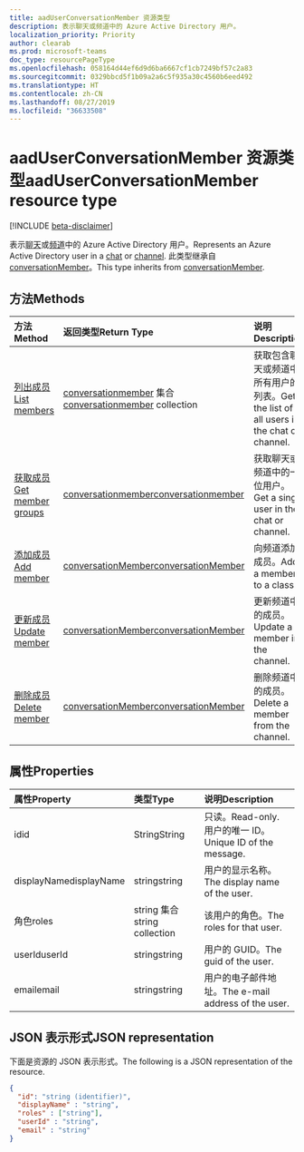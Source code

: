 ```yaml
---
title: aadUserConversationMember 资源类型
description: 表示聊天或频道中的 Azure Active Directory 用户。
localization_priority: Priority
author: clearab
ms.prod: microsoft-teams
doc_type: resourcePageType
ms.openlocfilehash: 058164d44ef6d9d6ba6667cf1cb7249bf57c2a83
ms.sourcegitcommit: 0329bbcd5f1b09a2a6c5f935a30c4560b6eed492
ms.translationtype: HT
ms.contentlocale: zh-CN
ms.lasthandoff: 08/27/2019
ms.locfileid: "36633508"
---
```

# <a name="aaduserconversationmember-resource-type"></a><span data-ttu-id="dca96-103">aadUserConversationMember 资源类型</span><span class="sxs-lookup"><span data-stu-id="dca96-103">aadUserConversationMember resource type</span></span>

[!INCLUDE [beta-disclaimer](../../includes/beta-disclaimer.md)]

<span data-ttu-id="dca96-104">表示[聊天](chat.md)或[频道](channel.md)中的 Azure Active Directory 用户。</span><span class="sxs-lookup"><span data-stu-id="dca96-104">Represents an Azure Active Directory user in a [chat](chat.md) or [channel](channel.md).</span></span> <span data-ttu-id="dca96-105">此类型继承自 [conversationMember](conversationmember.md)。</span><span class="sxs-lookup"><span data-stu-id="dca96-105">This type inherits from [conversationMember](conversationmember.md).</span></span>

## <a name="methods"></a><span data-ttu-id="dca96-106">方法</span><span class="sxs-lookup"><span data-stu-id="dca96-106">Methods</span></span>

| <span data-ttu-id="dca96-107">方法</span><span class="sxs-lookup"><span data-stu-id="dca96-107">Method</span></span>       | <span data-ttu-id="dca96-108">返回类型</span><span class="sxs-lookup"><span data-stu-id="dca96-108">Return Type</span></span>  |<span data-ttu-id="dca96-109">说明</span><span class="sxs-lookup"><span data-stu-id="dca96-109">Description</span></span>|
|:---------------|:--------|:----------|
|[<span data-ttu-id="dca96-110">列出成员</span><span class="sxs-lookup"><span data-stu-id="dca96-110">List members</span></span>](../api/conversationmember-list.md) | <span data-ttu-id="dca96-111">[conversationmember](conversationmember.md) 集合</span><span class="sxs-lookup"><span data-stu-id="dca96-111">[conversationmember](conversationmember.md) collection</span></span> | <span data-ttu-id="dca96-112">获取包含聊天或频道中所有用户的列表。</span><span class="sxs-lookup"><span data-stu-id="dca96-112">Get the list of all users in the chat or channel.</span></span>|
|[<span data-ttu-id="dca96-113">获取成员</span><span class="sxs-lookup"><span data-stu-id="dca96-113">Get member groups</span></span>](../api/conversationmember-get.md) | [<span data-ttu-id="dca96-114">conversationmember</span><span class="sxs-lookup"><span data-stu-id="dca96-114">conversationmember</span></span>](conversationmember.md) | <span data-ttu-id="dca96-115">获取聊天或频道中的一位用户。</span><span class="sxs-lookup"><span data-stu-id="dca96-115">Get a single user in the chat or channel.</span></span>|
|[<span data-ttu-id="dca96-116">添加成员</span><span class="sxs-lookup"><span data-stu-id="dca96-116">Add member</span></span>](../api/conversationmember-add.md) | [<span data-ttu-id="dca96-117">conversationMember</span><span class="sxs-lookup"><span data-stu-id="dca96-117">conversationMember</span></span>](conversationmember.md)| <span data-ttu-id="dca96-118">向频道添加成员。</span><span class="sxs-lookup"><span data-stu-id="dca96-118">Add a member to a class.</span></span>|
|[<span data-ttu-id="dca96-119">更新成员</span><span class="sxs-lookup"><span data-stu-id="dca96-119">Update member</span></span>](../api/conversationmember-update.md) | [<span data-ttu-id="dca96-120">conversationMember</span><span class="sxs-lookup"><span data-stu-id="dca96-120">conversationMember</span></span>](conversationmember.md)| <span data-ttu-id="dca96-121">更新频道中的成员。</span><span class="sxs-lookup"><span data-stu-id="dca96-121">Update a member in the channel.</span></span>|
|[<span data-ttu-id="dca96-122">删除成员</span><span class="sxs-lookup"><span data-stu-id="dca96-122">Delete member</span></span>](../api/conversationmember-delete.md) | [<span data-ttu-id="dca96-123">conversationMember</span><span class="sxs-lookup"><span data-stu-id="dca96-123">conversationMember</span></span>](conversationmember.md)| <span data-ttu-id="dca96-124">删除频道中的成员。</span><span class="sxs-lookup"><span data-stu-id="dca96-124">Delete a member from the channel.</span></span>|

## <a name="properties"></a><span data-ttu-id="dca96-125">属性</span><span class="sxs-lookup"><span data-stu-id="dca96-125">Properties</span></span>

| <span data-ttu-id="dca96-126">属性</span><span class="sxs-lookup"><span data-stu-id="dca96-126">Property</span></span>   | <span data-ttu-id="dca96-127">类型</span><span class="sxs-lookup"><span data-stu-id="dca96-127">Type</span></span> |<span data-ttu-id="dca96-128">说明</span><span class="sxs-lookup"><span data-stu-id="dca96-128">Description</span></span>|
|:---------------|:--------|:----------|
|<span data-ttu-id="dca96-129">id</span><span class="sxs-lookup"><span data-stu-id="dca96-129">id</span></span>|<span data-ttu-id="dca96-130">String</span><span class="sxs-lookup"><span data-stu-id="dca96-130">String</span></span>| <span data-ttu-id="dca96-131">只读。</span><span class="sxs-lookup"><span data-stu-id="dca96-131">Read-only.</span></span> <span data-ttu-id="dca96-132">用户的唯一 ID。</span><span class="sxs-lookup"><span data-stu-id="dca96-132">Unique ID of the message.</span></span>|
|<span data-ttu-id="dca96-133">displayName</span><span class="sxs-lookup"><span data-stu-id="dca96-133">displayName</span></span>| <span data-ttu-id="dca96-134">string</span><span class="sxs-lookup"><span data-stu-id="dca96-134">string</span></span> | <span data-ttu-id="dca96-135">用户的显示名称。</span><span class="sxs-lookup"><span data-stu-id="dca96-135">The display name of the user.</span></span> |
|<span data-ttu-id="dca96-136">角色</span><span class="sxs-lookup"><span data-stu-id="dca96-136">roles</span></span>| <span data-ttu-id="dca96-137">string 集合</span><span class="sxs-lookup"><span data-stu-id="dca96-137">string collection</span></span> | <span data-ttu-id="dca96-138">该用户的角色。</span><span class="sxs-lookup"><span data-stu-id="dca96-138">The roles for that user.</span></span> |
|<span data-ttu-id="dca96-139">userId</span><span class="sxs-lookup"><span data-stu-id="dca96-139">userId</span></span>| <span data-ttu-id="dca96-140">string</span><span class="sxs-lookup"><span data-stu-id="dca96-140">string</span></span> | <span data-ttu-id="dca96-141">用户的 GUID。</span><span class="sxs-lookup"><span data-stu-id="dca96-141">The guid of the user.</span></span> |
|<span data-ttu-id="dca96-142">email</span><span class="sxs-lookup"><span data-stu-id="dca96-142">email</span></span>| <span data-ttu-id="dca96-143">string</span><span class="sxs-lookup"><span data-stu-id="dca96-143">string</span></span>  | <span data-ttu-id="dca96-144">用户的电子邮件地址。</span><span class="sxs-lookup"><span data-stu-id="dca96-144">The e-mail address of the user.</span></span> |

## <a name="json-representation"></a><span data-ttu-id="dca96-145">JSON 表示形式</span><span class="sxs-lookup"><span data-stu-id="dca96-145">JSON representation</span></span>

<span data-ttu-id="dca96-146">下面是资源的 JSON 表示形式。</span><span class="sxs-lookup"><span data-stu-id="dca96-146">The following is a JSON representation of the resource.</span></span>

<!-- {
  "blockType": "resource",
  "baseType": "microsoft.graph.entity",
  "@odata.type": "microsoft.graph.aadUserConversationMember"
}-->

```json
{
  "id": "string (identifier)",
  "displayName" : "string",
  "roles" : ["string"],
  "userId" : "string",
  "email" : "string"
}

```

<!-- uuid: 8fcb5dbc-d5aa-4681-8e31-b001d5168d79
2015-10-25 14:57:30 UTC -->
<!--
{
  "type": "#page.annotation",
  "description": "aadUserConversationMember",
  "keywords": "",
  "section": "documentation",
  "tocPath": "",
  "suppressions": []
}
-->

